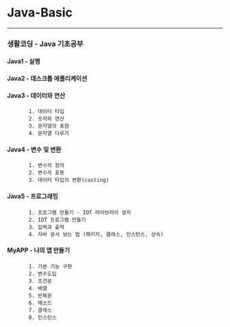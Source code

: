 # Java-Basic 
-------------
### 생활코딩 - Java 기초공부

#### Java1 - 실행

#### Java2 - 데스크톱 애플리케이션

#### Java3 - 데이터와 연산 
           1. 데이터 타입
           2. 숫자와 연산
           3. 문자열의 표현
           4. 문자열 다루기

#### Java4 - 변수 및 변환 
           1. 변수의 정의
           2. 변수의 효용
           3. 데이터 타입의 변환(casting)

#### Java5 - 프로그래밍 
           1. 프로그램 만들기 - IOT 라이브러리 설치
           2. IOT 프로그램 만들기
           3. 입력과 출력
           4. 자바 문서 보는 법 (패키지, 클래스, 인스턴스, 상속)

#### MyAPP - 나의 앱 만들기
           1. 기본 기능 구현
           2. 변수도입
           3. 조건문
           4. 배열
           5. 반복문
           6. 메소드
           7. 클래스
           8. 인스턴스







